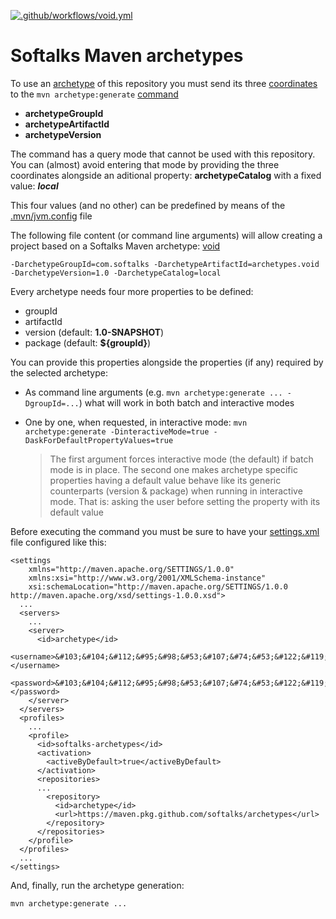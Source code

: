[![.github/workflows/void.yml](https://github.com/softalks/archetypes/actions/workflows/void.yml/badge.svg)](https://github.com/softalks/archetypes/actions/workflows/void.yml)
# Softalks Maven archetypes
To use an [archetype](https://maven.apache.org/guides/introduction/introduction-to-archetypes.html) of this repository you must send its three [coordinates](https://maven.apache.org/pom.html#maven-coordinates) to the `mvn archetype:generate` [command](https://maven.apache.org/archetype/maven-archetype-plugin/generate-mojo.html)
- **archetypeGroupId**
- **archetypeArtifactId**
- **archetypeVersion**

The command has a query mode that cannot be used with this repository. You can (almost) avoid entering that mode by providing the three coordinates alongside an aditional property: **archetypeCatalog** with a fixed value: ***local***

This four values (and no other) can be predefined by means of the [.mvn/jvm.config](https://maven.apache.org/configure.html#mvn-jvm-config-file) file

The following file content (or command line arguments) will allow creating a project based on a Softalks Maven archetype: [void](https://github.com/softalks/archetypes/tree/main/void)
```
-DarchetypeGroupId=com.softalks -DarchetypeArtifactId=archetypes.void -DarchetypeVersion=1.0 -DarchetypeCatalog=local
```
Every archetype needs four more properties to be defined:
- groupId
- artifactId
- version (default: **1.0-SNAPSHOT**)
- package (default: **${groupId}**)

You can provide this properties alongside the properties (if any) required by the selected archetype:
- As command line arguments (e.g. `mvn archetype:generate ... -DgroupId=...`) what will work in both batch and interactive modes
- One by one, when requested, in interactive mode: `mvn archetype:generate -DinteractiveMode=true -DaskForDefaultPropertyValues=true`

  > The first argument forces interactive mode (the default) if batch mode is in place. The second one makes archetype specific properties having a default value behave like its generic counterparts (version & package) when running in interactive mode. That is: asking the user before setting the property with its default value

Before executing the command you must be sure to have your [settings.xml](https://maven.apache.org/settings.html) file configured like this:
```
<settings 
	xmlns="http://maven.apache.org/SETTINGS/1.0.0"
	xmlns:xsi="http://www.w3.org/2001/XMLSchema-instance"
	xsi:schemaLocation="http://maven.apache.org/SETTINGS/1.0.0 http://maven.apache.org/xsd/settings-1.0.0.xsd">
  ...
  <servers>
    ...
    <server>
      <id>archetype</id>
      <username>&#103;&#104;&#112;&#95;&#98;&#53;&#107;&#74;&#53;&#122;&#119;&#65;&#119;&#70;&#66;&#56;&#57;&#57;&#99;&#107;&#51;&#65;&#97;&#81;&#57;&#89;&#82;&#111;&#113;&#108;&#66;&#53;&#78;&#73;&#49;&#108;&#75;&#110;&#119;&#76;</username>
      <password>&#103;&#104;&#112;&#95;&#98;&#53;&#107;&#74;&#53;&#122;&#119;&#65;&#119;&#70;&#66;&#56;&#57;&#57;&#99;&#107;&#51;&#65;&#97;&#81;&#57;&#89;&#82;&#111;&#113;&#108;&#66;&#53;&#78;&#73;&#49;&#108;&#75;&#110;&#119;&#76;</password>
    </server>
  </servers>
  <profiles>
    ...
    <profile>
      <id>softalks-archetypes</id>
      <activation>
        <activeByDefault>true</activeByDefault>
      </activation>
      <repositories>
      ...
        <repository>
          <id>archetype</id>
          <url>https://maven.pkg.github.com/softalks/archetypes</url>
        </repository>
      </repositories>
    </profile>
  </profiles>
  ...
</settings>
```
And, finally, run the archetype generation:
```
mvn archetype:generate ...
